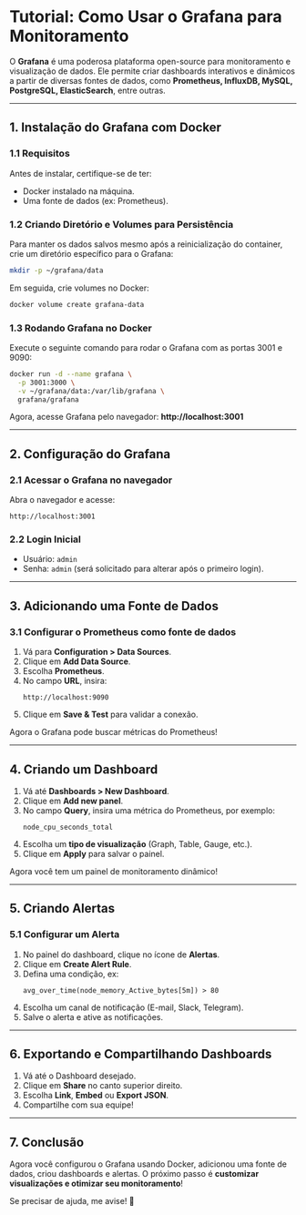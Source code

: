 
# **Tutorial: Como Usar o Grafana para Monitoramento**

O **Grafana** é uma poderosa plataforma open-source para monitoramento e visualização de dados. Ele permite criar dashboards interativos e dinâmicos a partir de diversas fontes de dados, como **Prometheus, InfluxDB, MySQL, PostgreSQL, ElasticSearch**, entre outras.

---

## **1. Instalação do Grafana com Docker**
### **1.1 Requisitos**
Antes de instalar, certifique-se de ter:
- Docker instalado na máquina.
- Uma fonte de dados (ex: Prometheus).

### **1.2 Criando Diretório e Volumes para Persistência**
Para manter os dados salvos mesmo após a reinicialização do container, crie um diretório específico para o Grafana:
```sh
mkdir -p ~/grafana/data
```
Em seguida, crie volumes no Docker:
```sh
docker volume create grafana-data
```

### **1.3 Rodando Grafana no Docker**
Execute o seguinte comando para rodar o Grafana com as portas 3001 e 9090:
```sh
docker run -d --name grafana \
  -p 3001:3000 \
  -v ~/grafana/data:/var/lib/grafana \
  grafana/grafana
```
Agora, acesse Grafana pelo navegador: **http://localhost:3001**

---

## **2. Configuração do Grafana**
### **2.1 Acessar o Grafana no navegador**
Abra o navegador e acesse:
```
http://localhost:3001
```

### **2.2 Login Inicial**
- Usuário: `admin`
- Senha: `admin` (será solicitado para alterar após o primeiro login).

---

## **3. Adicionando uma Fonte de Dados**
### **3.1 Configurar o Prometheus como fonte de dados**
1. Vá para **Configuration > Data Sources**.
2. Clique em **Add Data Source**.
3. Escolha **Prometheus**.
4. No campo **URL**, insira:
   ```
   http://localhost:9090
   ```
5. Clique em **Save & Test** para validar a conexão.

Agora o Grafana pode buscar métricas do Prometheus!

---

## **4. Criando um Dashboard**
1. Vá até **Dashboards > New Dashboard**.
2. Clique em **Add new panel**.
3. No campo **Query**, insira uma métrica do Prometheus, por exemplo:
   ```
   node_cpu_seconds_total
   ```
4. Escolha um **tipo de visualização** (Graph, Table, Gauge, etc.).
5. Clique em **Apply** para salvar o painel.

Agora você tem um painel de monitoramento dinâmico!

---

## **5. Criando Alertas**
### **5.1 Configurar um Alerta**
1. No painel do dashboard, clique no ícone de **Alertas**.
2. Clique em **Create Alert Rule**.
3. Defina uma condição, ex:
   ```
   avg_over_time(node_memory_Active_bytes[5m]) > 80
   ```
4. Escolha um canal de notificação (E-mail, Slack, Telegram).
5. Salve o alerta e ative as notificações.

---

## **6. Exportando e Compartilhando Dashboards**
1. Vá até o Dashboard desejado.
2. Clique em **Share** no canto superior direito.
3. Escolha **Link**, **Embed** ou **Export JSON**.
4. Compartilhe com sua equipe!

---

## **7. Conclusão**
Agora você configurou o Grafana usando Docker, adicionou uma fonte de dados, criou dashboards e alertas. O próximo passo é **customizar visualizações e otimizar seu monitoramento**!

Se precisar de ajuda, me avise! 🚀

